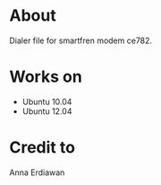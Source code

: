 # About
Dialer file for smartfren modem ce782.

# Works on
* Ubuntu 10.04
* Ubuntu 12.04

# Credit to
Anna Erdiawan
